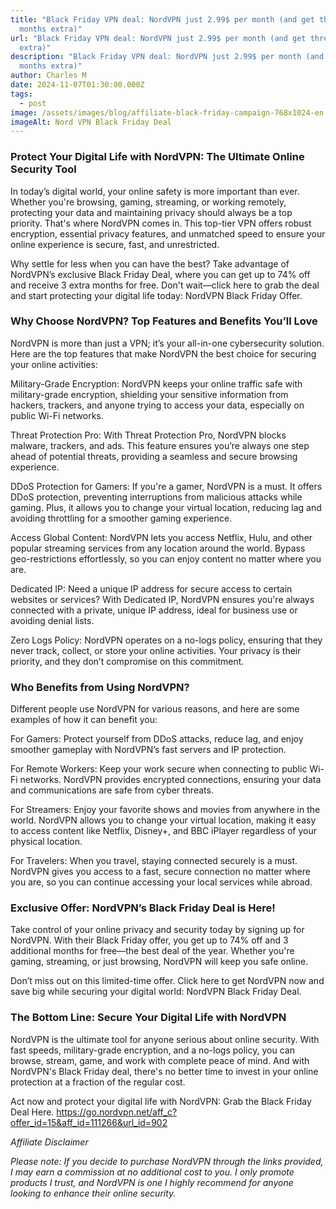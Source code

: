 ```yaml
---
title: "Black Friday VPN deal: NordVPN just 2.99$ per month (and get three
  months extra)"
url: "Black Friday VPN deal: NordVPN just 2.99$ per month (and get three months
  extra)"
description: "Black Friday VPN deal: NordVPN just 2.99$ per month (and get three
  months extra)"
author: Charles M
date: 2024-11-07T01:30:00.000Z
tags:
  - post
image: /assets/images/blog/affiliate-black-friday-campaign-768x1024-en.png
imageAlt: Nord VPN Black Friday Deal
---
```

### Protect Your Digital Life with NordVPN: The Ultimate Online Security Tool

In today’s digital world, your online safety is more important than ever. Whether you're browsing, gaming, streaming, or working remotely, protecting your data and maintaining privacy should always be a top priority. That's where NordVPN comes in. This top-tier VPN offers robust encryption, essential privacy features, and unmatched speed to ensure your online experience is secure, fast, and unrestricted.

Why settle for less when you can have the best? Take advantage of NordVPN’s exclusive Black Friday Deal, where you can get up to 74% off and receive 3 extra months for free. Don't wait—click here to grab the deal and start protecting your digital life today: NordVPN Black Friday Offer.



### Why Choose NordVPN? Top Features and Benefits You’ll Love

NordVPN is more than just a VPN; it’s your all-in-one cybersecurity solution. Here are the top features that make NordVPN the best choice for securing your online activities:

Military-Grade Encryption: NordVPN keeps your online traffic safe with military-grade encryption, shielding your sensitive information from hackers, trackers, and anyone trying to access your data, especially on public Wi-Fi networks.

Threat Protection Pro: With Threat Protection Pro, NordVPN blocks malware, trackers, and ads. This feature ensures you’re always one step ahead of potential threats, providing a seamless and secure browsing experience.

DDoS Protection for Gamers: If you're a gamer, NordVPN is a must. It offers DDoS protection, preventing interruptions from malicious attacks while gaming. Plus, it allows you to change your virtual location, reducing lag and avoiding throttling for a smoother gaming experience.

Access Global Content: NordVPN lets you access Netflix, Hulu, and other popular streaming services from any location around the world. Bypass geo-restrictions effortlessly, so you can enjoy content no matter where you are.

Dedicated IP: Need a unique IP address for secure access to certain websites or services? With Dedicated IP, NordVPN ensures you're always connected with a private, unique IP address, ideal for business use or avoiding denial lists.

Zero Logs Policy: NordVPN operates on a no-logs policy, ensuring that they never track, collect, or store your online activities. Your privacy is their priority, and they don’t compromise on this commitment.

### Who Benefits from Using NordVPN?

Different people use NordVPN for various reasons, and here are some examples of how it can benefit you:

For Gamers: Protect yourself from DDoS attacks, reduce lag, and enjoy smoother gameplay with NordVPN’s fast servers and IP protection.

For Remote Workers: Keep your work secure when connecting to public Wi-Fi networks. NordVPN provides encrypted connections, ensuring your data and communications are safe from cyber threats.

For Streamers: Enjoy your favorite shows and movies from anywhere in the world. NordVPN allows you to change your virtual location, making it easy to access content like Netflix, Disney+, and BBC iPlayer regardless of your physical location.

For Travelers: When you travel, staying connected securely is a must. NordVPN gives you access to a fast, secure connection no matter where you are, so you can continue accessing your local services while abroad.

### Exclusive Offer: NordVPN’s Black Friday Deal is Here!

Take control of your online privacy and security today by signing up for NordVPN. With their Black Friday offer, you get up to 74% off and 3 additional months for free—the best deal of the year. Whether you're gaming, streaming, or just browsing, NordVPN will keep you safe online.

Don’t miss out on this limited-time offer. Click here to get NordVPN now and save big while securing your digital world: NordVPN Black Friday Deal.

### The Bottom Line: Secure Your Digital Life with NordVPN

NordVPN is the ultimate tool for anyone serious about online security. With fast speeds, military-grade encryption, and a no-logs policy, you can browse, stream, game, and work with complete peace of mind. And with NordVPN's Black Friday deal, there's no better time to invest in your online protection at a fraction of the regular cost.

Act now and protect your digital life with NordVPN: Grab the Black Friday Deal Here. https://go.nordvpn.net/aff_c?offer_id=15&aff_id=111266&url_id=902



*Affiliate Disclaimer*

*Please note: If you decide to purchase NordVPN through the links provided, I may earn a commission at no additional cost to you. I only promote products I trust, and NordVPN is one I highly recommend for anyone looking to enhance their online security.*
